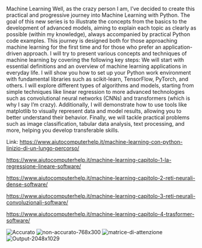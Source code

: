 Machine Learning
Well, as the crazy person I am, I’ve decided to create this practical and progressive journey into Machine Learning with Python. The goal of this new series is to illustrate the concepts from the basics to the development of advanced models, aiming to explain each topic as clearly as possible (within my knowledge), always accompanied by practical Python code examples. This journey is designed both for those approaching machine learning for the first time and for those who prefer an application-driven approach.
I will try to present various concepts and techniques of machine learning by covering the following key steps:
We will start with essential definitions and an overview of machine learning applications in everyday life. I will show you how to set up your Python work environment with fundamental libraries such as scikit-learn, TensorFlow, PyTorch, and others.
I will explore different types of algorithms and models, starting from simple techniques like linear regression to more advanced technologies such as convolutional neural networks (CNNs) and transformers (which is why I say I’m crazy).
Additionally, I will demonstrate how to use tools like matplotlib to visually represent data and model results, allowing you to better understand their behavior.
Finally, we will tackle practical problems such as image classification, tabular data analysis, text processing, and more, helping you develop transferable skills.

Link:
https://www.aiutocomputerhelp.it/machine-learning-con-python-linizio-di-un-lungo-percorso/

https://www.aiutocomputerhelp.it/machine-learning-capitolo-1-la-regressione-lineare-software/

https://www.aiutocomputerhelp.it/machine-learning-capitolo-2-reti-neurali-dense-software/

https://www.aiutocomputerhelp.it/machine-learning-capitolo-3-reti-neurali-convoluzionali-software/

https://www.aiutocomputerhelp.it/machine-learning-capitolo-4-trasformer-software/


![Accurato](https://github.com/user-attachments/assets/b08a5025-8a0f-424b-b35c-9e36424d262a)
![non-accurato-768x300](https://github.com/user-attachments/assets/1bb13fae-96a9-4467-ba65-c10c6187dd69)
![matrice-di-attenzione](https://github.com/user-attachments/assets/2b138a91-39fa-49c5-8464-b64ced80c2a3)
![Output-2048x1029](https://github.com/user-attachments/assets/48101963-90fa-4060-8397-3420014e6f4b)
